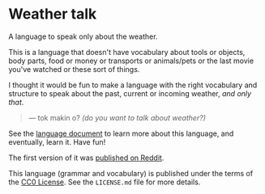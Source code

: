 # Weather talk

A language to speak only about the weather.

This is a language that doesn't have vocabulary about tools or objects, body parts, food or money or transports or animals/pets or the last movie you've watched or these sort of things.

I thought it would be fun to make a language with the right vocabulary and structure to speak about the past, current or incoming weather, *and only that*.

> — tok makin o? *(do you want to talk about weather?)*

See the [language document](language.md) to learn more about this language, and eventually, learn it. Have fun!

The first version of it was [published on Reddit](https://www.reddit.com/r/conlangs/comments/r44epb/wipno_name_yet_a_language_dedicated_to_talk_about/).

This language (grammar and vocabulary) is published under the terms of the [CC0 License](https://creativecommons.org/publicdomain/zero/1.0/deed). See the `LICENSE.md` file for more details.
